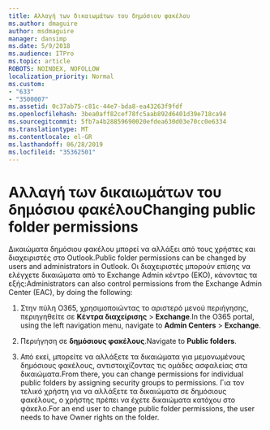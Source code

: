 ```yaml
---
title: Αλλαγή των δικαιωμάτων του δημόσιου φακέλου
ms.author: dmaguire
author: msdmaguire
manager: dansimp
ms.date: 5/9/2018
ms.audience: ITPro
ms.topic: article
ROBOTS: NOINDEX, NOFOLLOW
localization_priority: Normal
ms.custom:
- "633"
- "3500007"
ms.assetid: 0c37ab75-c81c-44e7-bda8-ea43263f9fdf
ms.openlocfilehash: 3bea0aff82cef78fc5aab892d6401d39e718ca94
ms.sourcegitcommit: 5fb7a4b28859690020efdea630d03e70cc0e6334
ms.translationtype: MT
ms.contentlocale: el-GR
ms.lasthandoff: 06/28/2019
ms.locfileid: "35362501"
---
```

# <a name="changing-public-folder-permissions"></a><span data-ttu-id="7180d-102">Αλλαγή των δικαιωμάτων του δημόσιου φακέλου</span><span class="sxs-lookup"><span data-stu-id="7180d-102">Changing public folder permissions</span></span>

<span data-ttu-id="7180d-103">Δικαιώματα δημόσιου φακέλου μπορεί να αλλάξει από τους χρήστες και διαχειριστές στο Outlook.</span><span class="sxs-lookup"><span data-stu-id="7180d-103">Public folder permissions can be changed by users and administrators in Outlook.</span></span> <span data-ttu-id="7180d-104">Οι διαχειριστές μπορούν επίσης να ελέγχετε δικαιώματα από το Exchange Admin κέντρο (ΕΚΟ), κάνοντας τα εξής:</span><span class="sxs-lookup"><span data-stu-id="7180d-104">Administrators can also control permissions from the Exchange Admin Center (EAC), by doing the following:</span></span>
  
1. <span data-ttu-id="7180d-105">Στην πύλη O365, χρησιμοποιώντας το αριστερό μενού περιήγησης, περιηγηθείτε σε **Κέντρα διαχείρισης** \> **Exchange**.</span><span class="sxs-lookup"><span data-stu-id="7180d-105">In the O365 portal, using the left navigation menu, navigate to **Admin Centers** \> **Exchange**.</span></span>

2. <span data-ttu-id="7180d-106">Περιήγηση σε **δημόσιους φακέλους**.</span><span class="sxs-lookup"><span data-stu-id="7180d-106">Navigate to **Public folders**.</span></span>

3. <span data-ttu-id="7180d-107">Από εκεί, μπορείτε να αλλάξετε τα δικαιώματα για μεμονωμένους δημόσιους φακέλους, αντιστοιχίζοντας τις ομάδες ασφαλείας στα δικαιώματα.</span><span class="sxs-lookup"><span data-stu-id="7180d-107">From there, you can change permissions for individual public folders by assigning security groups to permissions.</span></span> <span data-ttu-id="7180d-108">Για τον τελικό χρήστη για να αλλάξετε τα δικαιώματα σε δημόσιους φακέλους, ο χρήστης πρέπει να έχετε δικαιώματα κατόχου στο φάκελο.</span><span class="sxs-lookup"><span data-stu-id="7180d-108">For an end user to change public folder permissions, the user needs to have Owner rights on the folder.</span></span>

